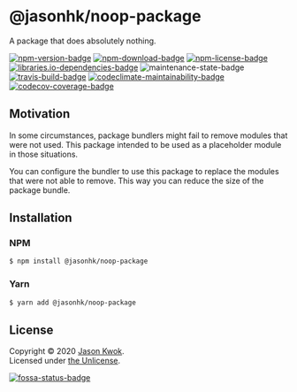 @jasonhk/noop-package
=====================

A package that does absolutely nothing.

[![npm-version-badge]][npm] [![npm-download-badge]][npm] [![npm-license-badge]][github-license] [![libraries.io-dependencies-badge]][libraries.io] ![maintenance-state-badge] [![travis-build-badge]][travis] [![codeclimate-maintainability-badge]][codeclimate] [![codecov-coverage-badge]][codecov-coverage]

## Motivation

In some circumstances, package bundlers might fail to remove modules that were not used. This package intended to be used as a placeholder module in those situations.

You can configure the bundler to use this package to replace the modules that were not able to remove. This way you can reduce the size of the package bundle.

## Installation

### NPM

```bash
$ npm install @jasonhk/noop-package
```

### Yarn

```bash
$ yarn add @jasonhk/noop-package
```

## License

Copyright &copy; 2020 [Jason Kwok][author-website].<br>
Licensed under [the Unlicense][github-license].

[![fossa-status-badge]][fossa]

[author-website]: https://jasonhk.net/ "Author's Website"

[github-license]: https://github.com/JasonHK/node-noop-package/blob/master/LICENSE "Package's License File"

[npm]: https://www.npmjs.com/package/@jasonhk/noop-package "Package's NPM Page"
[npm-download-badge]: https://img.shields.io/npm/dt/@jasonhk/noop-package?style=flat-square "Package's Total Downloads"
[npm-license-badge]: https://img.shields.io/npm/l/@jasonhk/noop-package?style=flat-square "Package's License"
[npm-version-badge]: https://img.shields.io/npm/v/@jasonhk/noop-package?style=flat-square "Package's Version"

[maintenance-state-badge]: https://img.shields.io/maintenance/yes/2020?style=flat-square  "Repository's Maintenance State"

[libraries.io]: https://libraries.io/npm/@jasonhk%2Fnoop-package "Package's Libraries.io Page"
[libraries.io-dependencies-badge]: https://img.shields.io/librariesio/release/npm/@jasonhk/noop-package?style=flat-square "Package's Sependency Status"

[travis]: https://travis-ci.com/JasonHK/node-noop-package "Repository's Travis CI Page"
[travis-build-badge]: https://img.shields.io/travis/com/JasonHK/node-noop-package?style=flat-square "Repository's Build Status"

[codeclimate]: https://codeclimate.com/github/JasonHK/node-noop-package "Repository's Code Climate Page"
[codeclimate-maintainability-badge]: https://img.shields.io/codeclimate/maintainability/JasonHK/node-noop-package?style=flat-square "Repository's Code Maintainability"

[codecov-coverage]: https://codecov.io/gh/JasonHK/node-noop-package "Repository's Codecov Page"
[codecov-coverage-badge]: https://img.shields.io/codecov/c/github/JasonHK/node-noop-package?style=flat-square "Repository's Code Coverage"

[fossa]: https://app.fossa.com/projects/git%2Bgithub.com%2FJasonHK%2Fnode-noop-package "Repository's FOSSA Page"
[fossa-status-badge]: https://app.fossa.com/api/projects/git%2Bgithub.com%2FJasonHK%2Fnode-noop-package.svg?type=large "Repository's License Check Status"

